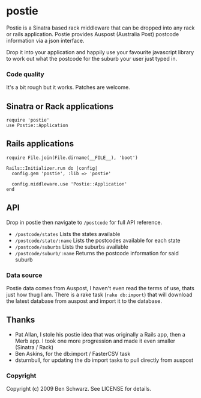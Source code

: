 # postie

Postie is a Sinatra based rack middleware that can be dropped into any rack or rails application.
Postie provides Auspost (Australia Post) postcode information via a json interface.

Drop it into your application and happily use your favourite javascript library to work out what the postcode for the suburb your user just typed in.

### Code quality
It's a bit rough but it works. Patches are welcome.

## Sinatra or Rack applications

    require 'postie'
    use Postie::Application
  
## Rails applications

    require File.join(File.dirname(__FILE__), 'boot')

    Rails::Initializer.run do |config|
      config.gem 'postie', :lib => 'postie'

      config.middleware.use 'Postie::Application'
    end

## API

Drop in postie then navigate to `/postcode` for full API reference.

* `/postcode/states` Lists the states available
* `/postcode/state/:name` Lists the postcodes available for each state
* `/postcode/suburbs` Lists the suburbs available
* `/postcode/suburb/:name` Returns the postcode information for said suburb
    
### Data source

Postie data comes from Auspost, I haven't even read the terms of use, thats just how thug I am.
There is a rake task (`rake db:import`) that will download the latest database from auspost and import it to the database.

## Thanks

* Pat Allan, I stole his postie idea that was originally a Rails app, then a Merb app. I took one more progression and made it even smaller (Sinatra / Rack)
* Ben Askins, for the db:import / FasterCSV task
* dsturnbull, for updating the db import tasks to pull directly from auspost

### Copyright

Copyright (c) 2009 Ben Schwarz. See LICENSE for details.
